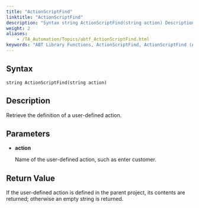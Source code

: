 ```yaml
--- 
title: "ActionScriptFind"
linktitle: "ActionScriptFind"
description: "Syntax string ActionScriptFind(string action) Description Retrieve the definition of a user-defined action. Parameters action Name of the user-defined action, such as enter customer . Return Value If ..."
weight: 2
aliases: 
    - /TA_Automation/Topics/abtf_ActionScriptFind.html
keywords: "ABT Library Functions, ActionScriptFind, ActionScriptFind (ABT library function)"
---
```


## Syntax

`string ActionScriptFind(string action)`

## Description

Retrieve the definition of a user-defined action.

## Parameters

-   **action**

    Name of the user-defined action, such as enter customer.


## Return Value

If the user-defined action is defined in the parent project, its contents are returned; otherwise an empty string is returned.




